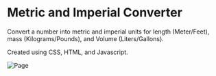 # Metric and Imperial Converter
Convert a number into metric and imperial units for length (Meter/Feet), mass (Kilograms/Pounds), and Volume (Liters/Gallons).

Created using CSS, HTML, and Javascript. 

![Page](page.gif)
